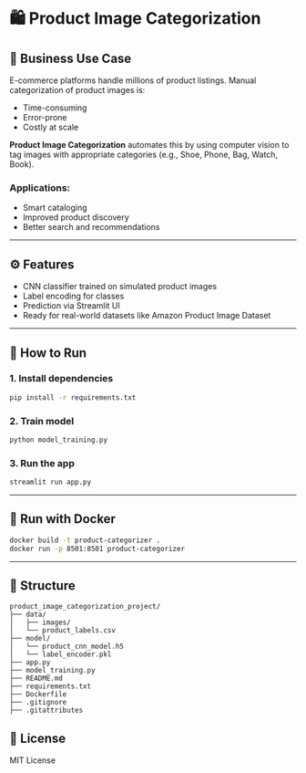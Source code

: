 # 🛍️ Product Image Categorization

## 📌 Business Use Case

E-commerce platforms handle millions of product listings. Manual categorization of product images is:
- Time-consuming
- Error-prone
- Costly at scale

**Product Image Categorization** automates this by using computer vision to tag images with appropriate categories (e.g., Shoe, Phone, Bag, Watch, Book).

### Applications:
- Smart cataloging
- Improved product discovery
- Better search and recommendations

---

## ⚙️ Features
- CNN classifier trained on simulated product images
- Label encoding for classes
- Prediction via Streamlit UI
- Ready for real-world datasets like Amazon Product Image Dataset

---

## 🧪 How to Run

### 1. Install dependencies
```bash
pip install -r requirements.txt
```

### 2. Train model
```bash
python model_training.py
```

### 3. Run the app
```bash
streamlit run app.py
```

---

## 🐳 Run with Docker

```bash
docker build -t product-categorizer .
docker run -p 8501:8501 product-categorizer
```

---

## 📁 Structure

```
product_image_categorization_project/
├── data/
│   ├── images/
│   └── product_labels.csv
├── model/
│   └── product_cnn_model.h5
│   └── label_encoder.pkl
├── app.py
├── model_training.py
├── README.md
├── requirements.txt
├── Dockerfile
├── .gitignore
├── .gitattributes
```

## 📜 License

MIT License
